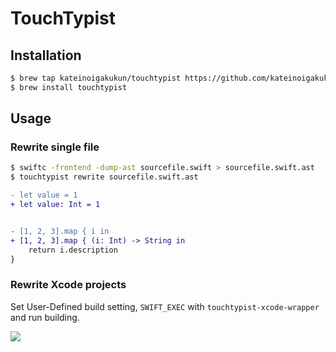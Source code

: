# TouchTypist

## Installation

```bash
$ brew tap kateinoigakukun/touchtypist https://github.com/kateinoigakukun/touchtypist
$ brew install touchtypist
```

## Usage

### Rewrite single file

```bash
$ swiftc -frontend -dump-ast sourcefile.swift > sourcefile.swift.ast
$ touchtypist rewrite sourcefile.swift.ast
```

```diff
- let value = 1
+ let value: Int = 1


- [1, 2, 3].map { i in
+ [1, 2, 3].map { (i: Int) -> String in
    return i.description
}
```

### Rewrite Xcode projects

Set User-Defined build setting, `SWIFT_EXEC` with `touchtypist-xcode-wrapper` and run building.

![](./resources/configuration.gif)
